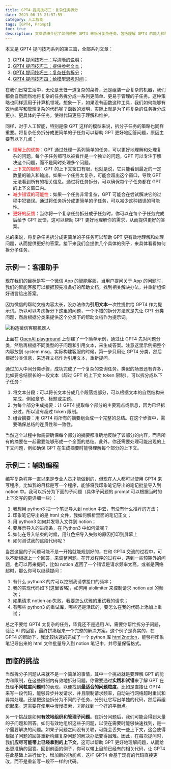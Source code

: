 ```yaml
---
title: GPT4 提问技巧三：复杂任务拆分
date: 2023-06-15 21:57:55
category: 人工智能
tags: [GPT4, Prompt]
toc: true
description: 文章详细介绍了如何使用 GPT4 来拆分复杂任务，包括理解 GPT4 的能力和限制，以及如何在这些限制内有效地拆分问题。文章通过实例展示了如何将复杂任务拆分成更简单的子任务，以帮助 GPT4 更有效地理解和处理问题，从而提供更好的答案。
---
```

本文是 GPT4 提问技巧系列的第三篇，全部系列文章：

1. [GPT4 提问技巧一：写清晰的说明](https://selfboot.cn/2023/06/10/gpt4_prompt_clear/)；
2. [GPT4 提问技巧二：提供参考文本](https://selfboot.cn/2023/06/12/gpt4_prompt_reference/)；
3. [GPT4 提问技巧三：复杂任务拆分](https://selfboot.cn/2023/06/15/gpt4_prompt_subtasks/)；
4. [GPT4 提问技巧四：给模型思考时间](https://selfboot.cn/2023/06/29/gpt4_prompt_think/)；

在我们日常生活中，无论是烹饪一道复杂的菜肴，还是组装一台复杂的机器，我们都会自然而然地将复杂的任务拆分成一系列更简单、更易于管理的子任务。这种策略也同样适用于计算机领域。想象一下，如果没有函数这种工具，我们如何能够有效地编写和管理复杂的代码呢？函数的发明，实际上就是为了将复杂的任务拆分成更小、更具体的子任务，使得代码更易于理解和维护。

同样，对于人工智能，特别是像 GPT 这样的模型来说，拆分子任务的策略也同样重要。将复杂任务拆分成更简单的子任务可以帮助 GPT 更好地回答问题，原因主要有以下几点：

- <span style="color:red;">理解上的优势</span>：GPT 通过处理一系列简单的任务，可以更好地理解和处理复杂的问题。每个子任务都可以被看作是一个独立的问题，GPT 可以专注于解决这个问题，而不是同时处理多个问题。
- <span style="color:red;">上下文的限制</span>：GPT 的上下文窗口有限，也就是说，它只能看到最近的一定数量的输入和输出。如果一个任务太复杂，可能会超出这个窗口，导致 GPT 无法看到所有的相关信息。通过将任务拆分，可以确保每个子任务都在 GPT 的上下文窗口内。
- <span style="color:red;">减少错误的可能性</span>：如果一个任务非常复杂，GPT 可能会在尝试解决它的过程中犯错误。通过将任务拆分成更简单的子任务，可以减少这种错误的可能性。
- <span style="color:red;">更好的反馈</span>：当你将一个复杂任务拆分成子任务时，你可以在每个子任务完成后给予 GPT 反馈，这可以帮助 GPT 更好地理解你的需求，从而提供更好的答案。

<!--more-->

总的来说，将复杂任务拆分成更简单的子任务可以帮助 GPT 更有效地理解和处理问题，从而提供更好的答案。接下来我们会提供几个具体的例子，来具体看看如何拆分子任务。

## 示例一：客服助手

现在我们的目标是写一个微信 App 的智能客服，当用户提问关于 App 的问题时，我们的智能客服可以根据预先准备好的帮助文档，找到相关解决办法，并重新组织好语言给出答案。

因为微信的帮助文档内容太长，没办法作为**引用文本**一次性提供给 GPT4 作为提示词。所以可以考虑拆分下这里的问题，一个不错的拆分方法就是先让 GPT 分类问题，然后根据分类来提供这个分类下的帮助文档作为提示词。 

![构造微信客服机器人](https://slefboot-1251736664.cos.ap-beijing.myqcloud.com/20230615_gpt4_prompt_subtasks.png)

上面在 [OpenAI playground](https://platform.openai.com/playground) 上创建了一个简单示例，通过让 GPT4 先对问题分类，然后再根据不同类型的子问题和引用文本，来生成答案。注意这里示例把整个内容放到 system msg，实际构建客服的时候，第一步只用让 GPT4 分类，然后根据分类信息，来选择文档作为引用文本，重新提问。

通过加入中间分类步骤，成功完成了一个复杂的查询任务。类似的场景还有许多，比如要总结很长的一段文本（超过 GPT 的上下文 token 限制），可以拆分成以下子任务：

1. 将文本分段：可以将长文本分成几个段落或部分，可以根据文本的自然结构来完成，例如章节、标题或主题。
2. 为每个部分生成摘要：让 GPT4 提取每个部分的主要观点或信息，因为已经拆分过，所以没有超过 token 限制。
3. 组合摘要：用 GPT4 将所有的摘要组合成一个完整的总结。在这个步骤中，需要确保总结的连贯性和一致性。

当然这个过程中你需要确保每个部分的摘要都准确地反映了该部分的内容，而且所有的摘要在一起需要能够形成一个全面的总结。此外，你还需要处理可能出现的上下文问题，例如确保 GPT 在生成摘要时能够理解每个部分的上下文。

## 示例二：辅助编程

编写复杂程序一直以来是专业人员才能做到的，但现在人人都可以使用 GPT4 来写程序。比如我的目标是写一个程序，能够将我印象笔记导出的笔记批量导入到 notion 中。我可以拆分为下面的子问题（具体子问题的 prompt 可以根据当时的上下文写的更详细一些）：

1. 我想用 python3 把一个笔记导入到 notion 中去，有没有什么推荐的方法；
2. 印象笔记导出的是 html 文件，我如何解析里面的笔记正文；
3. 用 python3 如何并发导入文件到 notion；
4. 要展示导入的进度条，在 Python3 中如何做呢？
5. 如何在导入结束的时候，用红色把导入失败的原因打印到屏幕上
6. 如何测试我的这段代码呢？

当然这里的子问题可能不是一开始就能规划好的，在和 GPT4 交流的过程中，可以不断根据上一个回答，来调整问题。在开发程序的过程中，遇到一些预期外的问题，也可以再来提问，比如 notion 返回了一个错误是请求频率太高，或者是网络超时，那么你可以继续提问：

1. 有什么 python3 的库可以控制我请求接口的频率；
2. 我的实现代码如下(这里省略)，如何用 aiolimiter 来控制请求 notion api 的频次；
3. 如果请求 notion api失败，我要怎么优雅的重试我的请求；
4. 有哪些 python3 的重试库，哪些还是活跃的，要怎么在我的代码上添加上重试；

总之不要给 GPT4 太复杂的任务，毕竟还不是通用 AI，需要你帮忙拆分子问题，验证 AI 的回答，最终拼凑起来一个完整的解决方案。这个例子是真实的，在 GPT4 的帮助下，我比较快速的完成了一个 python 库 [html2notion](https://github.com/selfboot/html2notion)，能够将印象笔记导出来的 html 文件批量导入到 notion 笔记中，并尽量保留格式。

## 面临的挑战

当然拆分子问题从来就不是一个简单的事情，其中一个挑战就是要理解 GPT 的能力和限制，在这些限制内有效地拆分问题。你需要通过**实践和试错**来了解 GPT 在处理**不同粒度问题**时的表现，以便找到**最适合的问题粒度**。比如是直接让 GPT4 来写一段代码，能够异步并发请求，并且限制请求频率，自动进行网络超时重试和异常处理。还是把这些拆分为不同的子任务，分别让它写出单独的代码，然后再组织起来。这需要在使用中慢慢摸索，才能找到一个好的平衡点。

另一个挑战是如何**有效地组织和管理子问题**。在拆分问题后，我们可能会得到大量的子问题和回答。如何有效地组织这些子问题，以便在需要时能够快速找到，是一个需要解决的问题。如果子问题之间没有关联，可能会丢失一些上下文，这会使得根据子问题的回答重新构建复杂问题的解决办法变得困难。因此，在每次提问时，我们**应尽可能带上已经拿到的上下文**，这可以帮助 GPT 更好地理解问题，从而给出更准确的回答。回到前面的例子，你可以带上目前已经有的相关代码，让 GPT4 在此基础上进行优化，增加新的功能点，这样 GPT4 会基于现有的代码直接更改，而不是重新写一段不一样的代码。